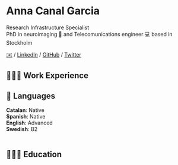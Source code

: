 # Anna Canal Garcia

Research Infrastructure Specialist  <br> 
PhD in neuroimaging 🧠 and Telecomunications engineer 💻 based in Stockholm <br>

[✉️](mailto:annacanalg@gmail.com) / [LinkedIn](https://www.linkedin.com/in/annacanal/) / [GitHub](https://github.com/annacanal/) / [Twitter](https://twitter.com/annacanalgarcia/)

## 👩🏼‍💻 Work Experience


## 💬 Languages

**Catalan**: Native <br>
**Spanish**: Native <br>
**English**: Advanced <br>
**Swedish**: B2
<br><br>

## 👩🏼‍🎓 Education
